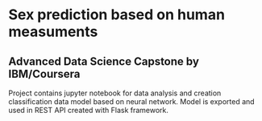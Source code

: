 # Sex prediction based on human measuments

## Advanced Data Science Capstone by IBM/Coursera

Project contains jupyter notebook for data analysis and creation classification data model based on neural network. Model is exported and used in REST API created with Flask framework.
